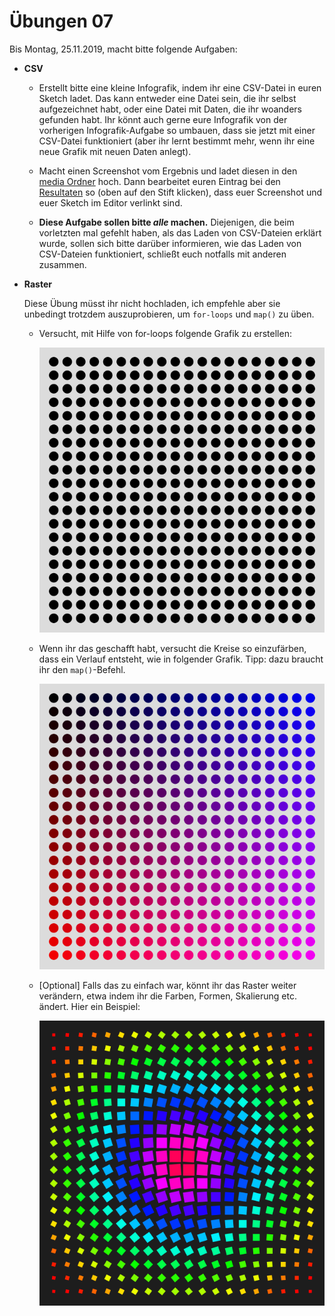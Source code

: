 # Übungen 07

Bis Montag, 25.11.2019, macht bitte folgende Aufgaben:

* **CSV**

  * Erstellt bitte eine kleine Infografik, indem ihr eine CSV-Datei in euren Sketch ladet. Das kann entweder eine Datei sein, die ihr selbst aufgezeichnet habt, oder eine Datei mit Daten, die ihr woanders gefunden habt. Ihr könnt auch gerne eure Infografik von der vorherigen Infografik-Aufgabe so umbauen, dass sie jetzt mit einer CSV-Datei funktioniert (aber ihr lernt bestimmt mehr, wenn ihr eine neue Grafik mit neuen Daten anlegt).

  * Macht einen Screenshot vom Ergebnis und ladet diesen in den [media Ordner](media) hoch. Dann bearbeitet euren Eintrag bei den [Resultaten](resultate07.md) so (oben auf den Stift klicken), dass euer Screenshot und euer Sketch im Editor verlinkt sind.

  * **Diese Aufgabe sollen bitte *alle* machen.** Diejenigen, die beim vorletzten mal gefehlt haben, als das Laden von CSV-Dateien erklärt wurde, sollen sich bitte darüber informieren, wie das Laden von CSV-Dateien funktioniert, schließt euch notfalls mit anderen zusammen.

* **Raster**

  Diese Übung müsst ihr nicht hochladen, ich empfehle aber sie unbedingt trotzdem auszuprobieren, um `for-loops` und `map()` zu üben.

  * Versucht, mit Hilfe von for-loops folgende Grafik zu erstellen:

    ![Raster](media/raster.png)

  * Wenn ihr das geschafft habt, versucht die Kreise so einzufärben, dass ein Verlauf entsteht, wie in folgender Grafik. Tipp: dazu braucht ihr den `map()`-Befehl.

    ![Farbraster](media/raster_color.png)

  * [Optional] Falls das zu einfach war, könnt ihr das Raster weiter verändern, etwa indem ihr die Farben, Formen, Skalierung etc. ändert. Hier ein Beispiel:

    ![Bonus-Raster](media/raster_bonus.png)